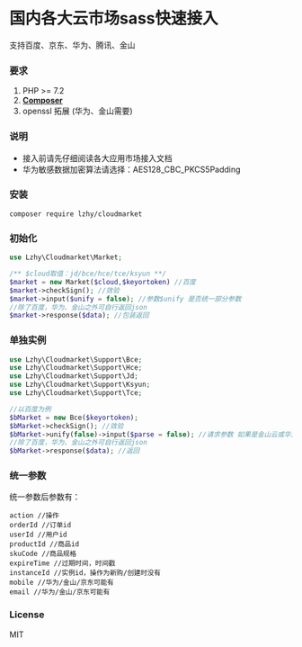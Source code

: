 # 国内各大云市场sass快速接入

支持百度、京东、华为、腾讯、金山
### 要求

1. PHP >= 7.2
2. **[Composer](https://getcomposer.org/)**
3. openssl 拓展 (华为、金山需要)

### 说明

- 接入前请先仔细阅读各大应用市场接入文档
- 华为敏感数据加密算法请选择：AES128_CBC_PKCS5Padding

### 安装
`composer require lzhy/cloudmarket`

### 初始化
```php
use Lzhy\Cloudmarket\Market;

/** $cloud取值：jd/bce/hce/tce/ksyun **/
$market = new Market($cloud,$keyortoken) //百度
$market->checkSign(); //效验
$market->input($unify = false); //参数$unify 是否统一部分参数
//除了百度，华为、金山之外可自行返回json
$market->response($data); //包装返回
```

### 单独实例
```php
use Lzhy\Cloudmarket\Support\Bce;
use Lzhy\Cloudmarket\Support\Hce;
use Lzhy\Cloudmarket\Support\Jd;
use Lzhy\Cloudmarket\Support\Ksyun;
use Lzhy\Cloudmarket\Support\Tce;

//以百度为例
$bMarket = new Bce($keyortoken);
$bMarket->checkSign(); //效验
$bMarket->unify(false)->input($parse = false); //请求参数 如果是金山云或华为云请传入true解析敏感加密数据
//除了百度，华为、金山之外可自行返回json
$bMarket->response($data); //返回
```

### 统一参数

统一参数后参数有：

```
action //操作
orderId //订单id
userId //用户id
productId //商品id
skuCode //商品规格
expireTime //过期时间，时间戳
instanceId //实例id，操作为新购/创建时没有
mobile //华为/金山/京东可能有
email //华为/金山/京东可能有
```

### License

MIT
